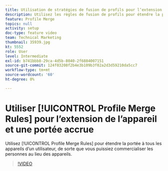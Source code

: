 ```yaml
---
title: Utilisation de stratégies de fusion de profils pour l’extension de périphérique et une portée accrue
description: Utilisez les règles de fusion de profils pour étendre la portée à tous les appareils d’un utilisateur, de sorte que vous puissiez commercialiser des personnes au lieu de périphériques.
feature: Profile Merge
topics: null
activity: setup
doc-type: feature video
team: Technical Marketing
thumbnail: 35939.jpg
kt: 5552
role: User
level: Intermediate
exl-id: b741bbb8-29ca-4d5b-8040-2f6884007151
source-git-commit: 124f03208f2b4e3b109b3f02a2d3d59210da5cc7
workflow-type: tm+mt
source-wordcount: '60'
ht-degree: 0%

---
```


# Utiliser [!UICONTROL Profile Merge Rules] pour l’extension de l’appareil et une portée accrue

Utilisez [!UICONTROL Profile Merge Rules] pour étendre la portée à tous les appareils d’un utilisateur, de sorte que vous puissiez commercialiser les personnes au lieu des appareils.

>[!VIDEO](https://video.tv.adobe.com/v/35939/?quality=12&learn=on)
